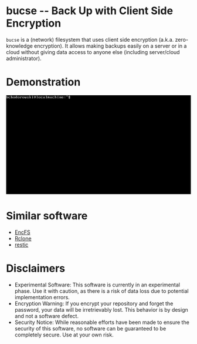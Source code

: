 # bucse -- Back Up with Client Side Encryption
`bucse` is a (network) filesystem that uses client side encryption
(a.k.a. zero-knowledge encryption). It allows making backups easily on
a server or in a cloud without giving data access to anyone else
(including server/cloud administrator).

# Demonstration
![Demonstration GIF](bucse.gif)

# Similar software
- [EncFS](https://github.com/vgough/encfs)
- [Rclone](https://github.com/rclone/rclone)
- [restic](https://github.com/restic/restic)

# Disclaimers
- Experimental Software: This software is currently in an experimental phase.
  Use it with caution, as there is a risk of data loss due to potential
  implementation errors.
- Encryption Warning: If you encrypt your repository and forget the password,
  your data will be irretrievably lost. This behavior is by design and not a
  software defect.
- Security Notice: While reasonable efforts have been made to ensure the
  security of this software, no software can be guaranteed to be completely
  secure. Use at your own risk.

